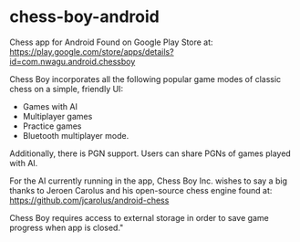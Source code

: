 # chess-boy-android
Chess app for Android
Found on Google Play Store at: https://play.google.com/store/apps/details?id=com.nwagu.android.chessboy

Chess Boy incorporates all the following popular game modes of classic chess on a simple, friendly UI: 
+ Games with AI
+ Multiplayer games
+ Practice games
+ Bluetooth multiplayer mode.

Additionally, there is PGN support. Users can share PGNs of games played with AI.

For the AI currently running in the app, Chess Boy Inc. wishes to say a big thanks to Jeroen Carolus and his open-source chess engine found at:
https://github.com/jcarolus/android-chess

Chess Boy requires access to external storage in order to save game progress when app is closed."
